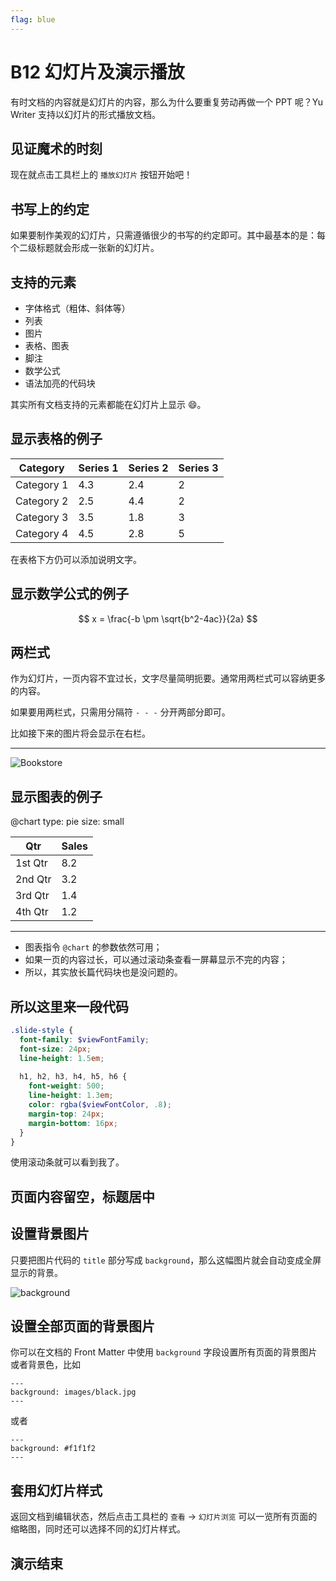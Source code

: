 ```yaml
---
flag: blue
---
```

# B12 幻灯片及演示播放

有时文档的内容就是幻灯片的内容，那么为什么要重复劳动再做一个 PPT 呢？Yu Writer 支持以幻灯片的形式播放文档。

## 见证魔术的时刻

现在就点击工具栏上的 `播放幻灯片` 按钮开始吧！

## 书写上的约定

如果要制作美观的幻灯片，只需遵循很少的书写的约定即可。其中最基本的是：每个二级标题就会形成一张新的幻灯片。

## 支持的元素

* 字体格式（粗体、斜体等）
* 列表
* 图片
* 表格、图表
* 脚注
* 数学公式
* 语法加亮的代码块

其实所有文档支持的元素都能在幻灯片上显示 😄。

## 显示表格的例子

| Category   | Series 1 | Series 2 | Series 3 |
| ---------  | -------- | -------- | -------- |
| Category 1 |      4.3 |      2.4 |        2 |
| Category 2 |      2.5 |      4.4 |        2 |
| Category 3 |      3.5 |      1.8 |        3 |
| Category 4 |      4.5 |      2.8 |        5 |

在表格下方仍可以添加说明文字。

## 显示数学公式的例子

$$
x = \frac{-b \pm \sqrt{b^2-4ac}}{2a}
$$

## 两栏式

作为幻灯片，一页内容不宜过长，文字尽量简明扼要。通常用两栏式可以容纳更多的内容。

如果要用两栏式，只需用分隔符 `- - -` 分开两部分即可。

比如接下来的图片将会显示在右栏。

- - -

![Bookstore](images/bookstore.jpg)

## 显示图表的例子

@chart
type: pie
size: small

| Qtr     | Sales |
| ------- | ----- |
| 1st Qtr |   8.2 |
| 2nd Qtr |   3.2 |
| 3rd Qtr |   1.4 |
| 4th Qtr |   1.2 |

- - -

* 图表指令 `@chart` 的参数依然可用；
* 如果一页的内容过长，可以通过滚动条查看一屏幕显示不完的内容；
* 所以，其实放长篇代码块也是没问题的。

## 所以这里来一段代码

```scss
.slide-style {
  font-family: $viewFontFamily;
  font-size: 24px;
  line-height: 1.5em;
  
  h1, h2, h3, h4, h5, h6 {
    font-weight: 500;
    line-height: 1.3em;
    color: rgba($viewFontColor, .8);
    margin-top: 24px;
    margin-bottom: 16px;
  }
}
```

使用滚动条就可以看到我了。

## 页面内容留空，标题居中

## 设置背景图片

只要把图片代码的 `title` 部分写成 `background`，那么这幅图片就会自动变成全屏显示的背景。

![background](images/desktop.jpg)

## 设置全部页面的背景图片

你可以在文档的 Front Matter 中使用 `background` 字段设置所有页面的背景图片或者背景色，比如

    ---
    background: images/black.jpg
    ---

或者

    ---
    background: #f1f1f2
    ---

## 套用幻灯片样式

返回文档到编辑状态，然后点击工具栏的 `查看` -> `幻灯片浏览` 可以一览所有页面的缩略图，同时还可以选择不同的幻灯片样式。

## 演示结束